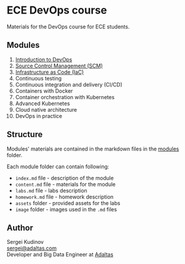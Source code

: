 # ECE DevOps course

Materials for the DevOps course for ECE students.

## Modules

1. [Introduction to DevOps](modules/1-devops-introduction)
2. [Source Control Management (SCM)](modules/2-scm)
3. [Infrastructure as Code (IaC)](modules/3-infrustructure-as-code)
4. Continuous testing
5. Continuous integration and delivery (CI/CD)
6. Containers with Docker
7. Container orchestration with Kubernetes
8. Advanced Kubernetes
9. Cloud native architecture
10. DevOps in practice

## Structure

Modules' materials are contained in the markdown files in the [modules](modules) folder.

Each module folder can contain following:

- `index.md` file - description of the module
- `content.md` file - materials for the module
- `labs.md` file - labs description
- `homework.md` file - homework description
- `assets` folder - provided assets for the labs
- `image` folder - images used in the `.md` files

## Author

Sergei Kudinov   
sergei@adaltas.com   
Developer and Big Data Engineer at [Adaltas](https://www.adaltas.com/)
